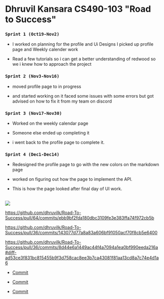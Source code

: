 #                           Dhruvil Kansara CS490-103 "Road to Success"

### ```Sprint 1 (Oct19-Nov2)```
+ I worked on planning for the profile and Ui Designs I picked up profile page and Weekly calender work

+ Read a few tutorials so i can get a better understanding of redwood so we i knew how to approach the project

### ```Sprint 2 (Nov3-Nov16)```
+ moved profile page to in progress

+ and started working on it faced some issues with some errors but got advised  on how to fix it from my team on discord


### ```Sprint 3 (Nov17-Nov30)```
+ Worked on the weekly calendar page

+ Someone else ended up completing it

+ i went back to the profile page to complete it.


### ```Sprint 4 (Dec1-Dec14)```
+ Redesigned the  profile page to go with the new colors on the markdown page

+ worked on figuring out how the page to implement the API.

+ This is how the page looked after final day of UI work.


<br>
<!--<div id="header" align="center">-->
  <img src="https://cdn.discordapp.com/attachments/1034512610235797666/1051944033586516038/Screen_Shot_2022-12-12_at_2.29.49_PM.png"/>
</div>
<br>



https://github.com/dhruvilk/Road-To-Success/pull/64/commits/ebb9bf2fda180dbc3109fe3e383ffa74f972cb5b


https://github.com/dhruvilk/Road-To-Success/pull/36/commits/143077d77a8a83a606bf91050acf70f8cb5e6400


https://github.com/dhruvilk/Road-To-Success/pull/36/commits/8d44e6a1449ac44f4a7094a1ea0bf990eeda216a#diff-ad53ce3f831bc815455b9f3d758cac8ee3b7ca43081f81aa13cd8a7c74e4d1a6



* [Commit](https://github.com/dhruvilk/Road-To-Success/pull/36/commits/8d44e6a1449ac44f4a7094a1ea0bf990eeda216a#diff-ad53ce3f831bc815455b9f3d758cac8ee3b7ca43081f81aa13cd8a7c74e4d1a6)

* [Commit](https://github.com/dhruvilk/Road-To-Success/pull/36/commits/143077d77a8a83a606bf91050acf70f8cb5e6400)

* [Commit](https://github.com/dhruvilk/Road-To-Success/pull/64/commits/ebb9bf2fda180dbc3109fe3e383ffa74f972cb5b)
